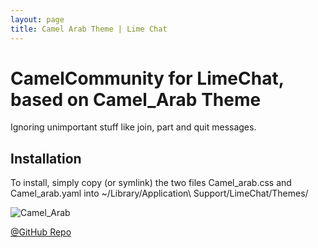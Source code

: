 ```yaml
---
layout: page
title: Camel Arab Theme | Lime Chat
---
```


# CamelCommunity for LimeChat, based on Camel_Arab Theme

Ignoring unimportant stuff like join, part and quit messages.

## Installation

To install, simply copy (or symlink) the two files Camel_arab.css and  Camel_arab.yaml
into ~/Library/Application\ Support/LimeChat/Themes/



![Camel_Arab](https://raw.githubusercontent.com/camelware/Camel_Arab/master/ScreenShot.png)

<a href="{{ site.github.repo }}/Camel_Arab">@GitHub Repo</a>


